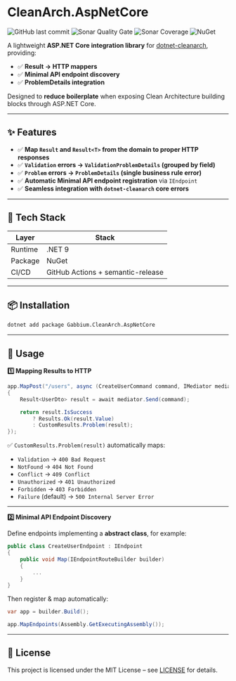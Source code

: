 # CleanArch.AspNetCore

![GitHub last commit](https://img.shields.io/github/last-commit/gabbium/dotnet-cleanarch-aspnetcore)
![Sonar Quality Gate](https://img.shields.io/sonar/quality_gate/gabbium_dotnet-cleanarch-aspnetcore?server=https%3A%2F%2Fsonarcloud.io)
![Sonar Coverage](https://img.shields.io/sonar/coverage/gabbium_dotnet-cleanarch-aspnetcore?server=https%3A%2F%2Fsonarcloud.io)
![NuGet](https://img.shields.io/nuget/v/Gabbium.CleanArch.AspNetCore)

A lightweight **ASP.NET Core integration library** for [dotnet-cleanarch](https://github.com/gabbium/dotnet-cleanarch), providing:

-   ✅ **Result → HTTP mappers**
-   ✅ **Minimal API endpoint discovery**
-   ✅ **ProblemDetails integration**

Designed to **reduce boilerplate** when exposing Clean Architecture building blocks through ASP.NET Core.

---

## ✨ Features

-   ✅ **Map `Result` and `Result<T>` from the domain to proper HTTP responses**
-   ✅ **`Validation` errors → `ValidationProblemDetails` (grouped by field)**
-   ✅ **`Problem` errors → `ProblemDetails` (single business rule error)**
-   ✅ **Automatic Minimal API endpoint registration** via `IEndpoint`
-   ✅ **Seamless integration with `dotnet-cleanarch` core errors**

---

## 🧱 Tech Stack

| Layer   | Stack                             |
| ------- | --------------------------------- |
| Runtime | .NET 9                            |
| Package | NuGet                             |
| CI/CD   | GitHub Actions + semantic-release |

---

## 📦 Installation

```bash
dotnet add package Gabbium.CleanArch.AspNetCore
```

---

## 🚀 Usage

**1️⃣ Mapping Results to HTTP**

```csharp
app.MapPost("/users", async (CreateUserCommand command, IMediator mediator) =>
{
    Result<UserDto> result = await mediator.Send(command);

    return result.IsSuccess
        ? Results.Ok(result.Value)
        : CustomResults.Problem(result);
});
```

✅ `CustomResults.Problem(result)` automatically maps:

-   `Validation` → `400 Bad Request`
-   `NotFound` → `404 Not Found`
-   `Conflict` → `409 Conflict`
-   `Unauthorized` → `401 Unauthorized`
-   `Forbidden` → `403 Forbidden`
-   `Failure` (default) → `500 Internal Server Error`

---

**2️⃣ Minimal API Endpoint Discovery**

Define endpoints implementing a **abstract class**, for example:

```csharp
public class CreateUserEndpoint : IEndpoint
{
    public void Map(IEndpointRouteBuilder builder)
    {
        ...
    }
}
```

Then register & map automatically:

```csharp
var app = builder.Build();

app.MapEndpoints(Assembly.GetExecutingAssembly());
```

---

## 🪪 License

This project is licensed under the MIT License – see [LICENSE](LICENSE) for details.
